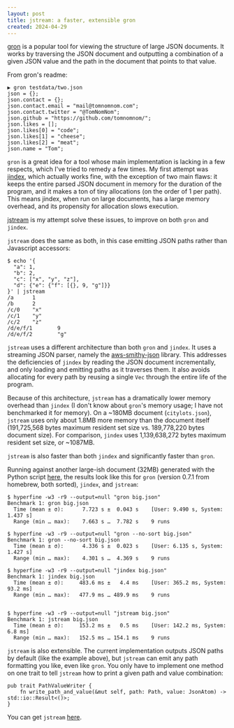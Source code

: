 ```yaml
---
layout: post
title: jstream: a faster, extensible gron
created: 2024-04-29
---
```


[gron](https://github.com/tomnomnom/gron) is a popular tool for viewing the structure of large JSON documents. It works by traversing the JSON document and outputting a combination of a given JSON value and the path in the document that points to that value.

From gron's readme:

```
▶ gron testdata/two.json 
json = {};
json.contact = {};
json.contact.email = "mail@tomnomnom.com";
json.contact.twitter = "@TomNomNom";
json.github = "https://github.com/tomnomnom/";
json.likes = [];
json.likes[0] = "code";
json.likes[1] = "cheese";
json.likes[2] = "meat";
json.name = "Tom";
```

`gron` is a great idea for a tool whose main implementation is lacking in a few respects, which I've tried to remedy a few times. My first attempt was [jindex](https://github.com/ckampfe/jindex), which actually works fine, with the exception of two main flaws: it keeps the entire parsed JSON document in memory for the duration of the program, and it makes a ton of tiny allocations (on the order of 1 per path). This means jindex, when run on large documents, has a large memory overhead, and its propensity for allocation slows execution.

[jstream](https://github.com/ckampfe/jstream) is my attempt solve these issues, to improve on both `gron` and `jindex`.

`jstream` does the same as both, in this case emitting JSON paths rather than Javascript accessors:

```
$ echo '{
  "a": 1,
  "b": 2,
  "c": ["x", "y", "z"],
  "d": {"e": {"f": [{}, 9, "g"]}}
}' | jstream    
/a      1
/b      2
/c/0    "x"
/c/1    "y"
/c/2    "z"
/d/e/f/1        9
/d/e/f/2        "g"
```

`jstream` uses a different architecture than both `gron` and `jindex`. It uses a streaming JSON parser, namely the [aws-smithy-json](https://crates.io/crates/aws-smithy-json) library. This addresses the deficiencies of `jindex` by reading the JSON document incrementally, and only loading and emitting paths as it traverses them. It also avoids allocating for every path by reusing a single `Vec` through the entire life of the program.

Because of this architecture, `jstream` has a dramatically lower memory overhead than `jindex` (I don't know about `gron`'s memory usage; I have not benchmarked it for memory). On a ~180MB document (`citylots.json`), `jstream` uses only about 1.8MB more memory than the document itself (191,725,568 bytes maximum resident set size vs. 189,778,220 bytes document size). For comparison, `jindex` uses 1,139,638,272 bytes maximum resident set size, or ~1087MB.

`jstream` is also faster than both `jindex` and significantly faster than `gron`.

Running against another large-ish document (32MB) generated with the Python script [here](https://github.com/tomnomnom/gron/issues/21), the results look like this for `gron` (version 0.7.1 from homebrew, both sorted), `jindex`, and `jstream`:


```
$ hyperfine -w3 -r9 --output=null "gron big.json"
Benchmark 1: gron big.json
  Time (mean ± σ):      7.723 s ±  0.043 s    [User: 9.490 s, System: 1.437 s]
  Range (min … max):    7.663 s …  7.782 s    9 runs

$ hyperfine -w3 -r9 --output=null "gron --no-sort big.json"
Benchmark 1: gron --no-sort big.json
  Time (mean ± σ):      4.336 s ±  0.023 s    [User: 6.135 s, System: 1.427 s]
  Range (min … max):    4.301 s …  4.369 s    9 runs

$ hyperfine -w3 -r9 --output=null "jindex big.json"
Benchmark 1: jindex big.json
  Time (mean ± σ):     483.6 ms ±   4.4 ms    [User: 365.2 ms, System: 93.2 ms]
  Range (min … max):   477.9 ms … 489.9 ms    9 runs


$ hyperfine -w3 -r9 --output=null "jstream big.json"
Benchmark 1: jstream big.json
  Time (mean ± σ):     153.2 ms ±   0.5 ms    [User: 142.2 ms, System: 6.8 ms]
  Range (min … max):   152.5 ms … 154.1 ms    9 runs
```

`jstream` is also extensible. The current implementation outputs JSON paths by default (like the example above), but `jstream` can emit any path formatting you like, even like `gron`. You only have to implement one method on one trait to tell `jstream` how to print a given path and value combination:

```
pub trait PathValueWriter {
    fn write_path_and_value(&mut self, path: Path, value: JsonAtom) -> std::io::Result<()>;
}
```

You can get `jstream` [here](https://github.com/ckampfe/jstream).

